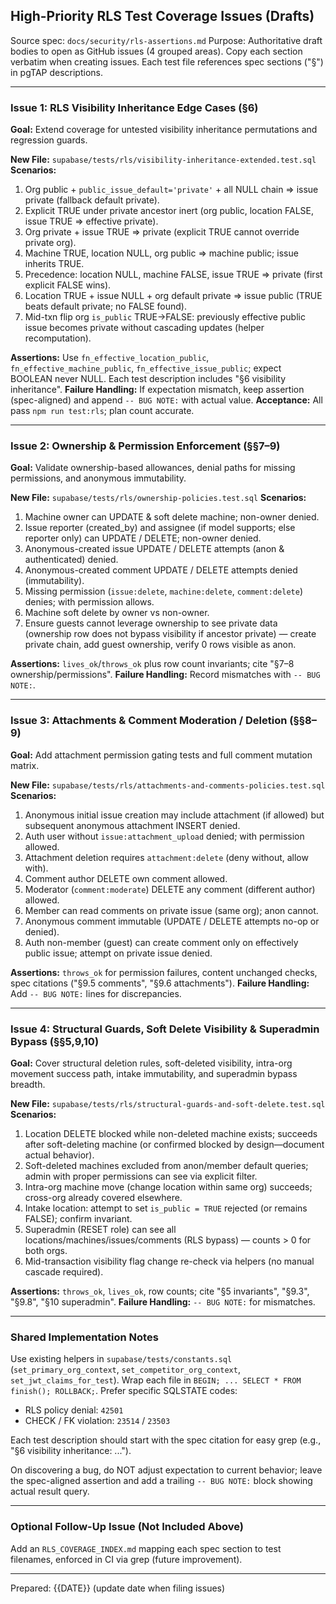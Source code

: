 ## High-Priority RLS Test Coverage Issues (Drafts)

Source spec: `docs/security/rls-assertions.md`
Purpose: Authoritative draft bodies to open as GitHub issues (4 grouped areas). Copy each section verbatim when creating issues. Each test file references spec sections ("§") in pgTAP descriptions.

---
### Issue 1: RLS Visibility Inheritance Edge Cases (§6)
**Goal:** Extend coverage for untested visibility inheritance permutations and regression guards.

**New File:** `supabase/tests/rls/visibility-inheritance-extended.test.sql`
**Scenarios:**
1. Org public + `public_issue_default='private'` + all NULL chain ⇒ issue private (fallback default private).
2. Explicit TRUE under private ancestor inert (org public, location FALSE, issue TRUE ⇒ effective private).
3. Org private + issue TRUE ⇒ private (explicit TRUE cannot override private org).
4. Machine TRUE, location NULL, org public ⇒ machine public; issue inherits TRUE.
5. Precedence: location NULL, machine FALSE, issue TRUE ⇒ private (first explicit FALSE wins).
6. Location TRUE + issue NULL + org default private ⇒ issue public (TRUE beats default private; no FALSE found).
7. Mid-txn flip org `is_public` TRUE→FALSE: previously effective public issue becomes private without cascading updates (helper recomputation).

**Assertions:** Use `fn_effective_location_public`, `fn_effective_machine_public`, `fn_effective_issue_public`; expect BOOLEAN never NULL. Each test description includes "§6 visibility inheritance".
**Failure Handling:** If expectation mismatch, keep assertion (spec-aligned) and append `-- BUG NOTE:` with actual value.
**Acceptance:** All pass `npm run test:rls`; plan count accurate.

---
### Issue 2: Ownership & Permission Enforcement (§§7–9)
**Goal:** Validate ownership-based allowances, denial paths for missing permissions, and anonymous immutability.

**New File:** `supabase/tests/rls/ownership-policies.test.sql`
**Scenarios:**
1. Machine owner can UPDATE & soft delete machine; non-owner denied.
2. Issue reporter (created_by) and assignee (if model supports; else reporter only) can UPDATE / DELETE; non-owner denied.
3. Anonymous-created issue UPDATE / DELETE attempts (anon & authenticated) denied.
4. Anonymous-created comment UPDATE / DELETE attempts denied (immutability).
5. Missing permission (`issue:delete`, `machine:delete`, `comment:delete`) denies; with permission allows.
6. Machine soft delete by owner vs non-owner.
7. Ensure guests cannot leverage ownership to see private data (ownership row does not bypass visibility if ancestor private) — create private chain, add guest ownership, verify 0 rows visible as anon.

**Assertions:** `lives_ok`/`throws_ok` plus row count invariants; cite "§7–8 ownership/permissions".
**Failure Handling:** Record mismatches with `-- BUG NOTE:`.

---
### Issue 3: Attachments & Comment Moderation / Deletion (§§8–9)
**Goal:** Add attachment permission gating tests and full comment mutation matrix.

**New File:** `supabase/tests/rls/attachments-and-comments-policies.test.sql`
**Scenarios:**
1. Anonymous initial issue creation may include attachment (if allowed) but subsequent anonymous attachment INSERT denied.
2. Auth user without `issue:attachment_upload` denied; with permission allowed.
3. Attachment deletion requires `attachment:delete` (deny without, allow with).
4. Comment author DELETE own comment allowed.
5. Moderator (`comment:moderate`) DELETE any comment (different author) allowed.
6. Member can read comments on private issue (same org); anon cannot.
7. Anonymous comment immutable (UPDATE / DELETE attempts no-op or denied).
8. Auth non-member (guest) can create comment only on effectively public issue; attempt on private issue denied.

**Assertions:** `throws_ok` for permission failures, content unchanged checks, spec citations ("§9.5 comments", "§9.6 attachments").
**Failure Handling:** Add `-- BUG NOTE:` lines for discrepancies.

---
### Issue 4: Structural Guards, Soft Delete Visibility & Superadmin Bypass (§§5,9,10)
**Goal:** Cover structural deletion rules, soft-deleted visibility, intra-org movement success path, intake immutability, and superadmin bypass breadth.

**New File:** `supabase/tests/rls/structural-guards-and-soft-delete.test.sql`
**Scenarios:**
1. Location DELETE blocked while non-deleted machine exists; succeeds after soft-deleting machine (or confirmed blocked by design—document actual behavior).
2. Soft-deleted machines excluded from anon/member default queries; admin with proper permissions can see via explicit filter.
3. Intra-org machine move (change location within same org) succeeds; cross-org already covered elsewhere.
4. Intake location: attempt to set `is_public = TRUE` rejected (or remains FALSE); confirm invariant.
5. Superadmin (RESET role) can see all locations/machines/issues/comments (RLS bypass) — counts > 0 for both orgs.
6. Mid-transaction visibility flag change re-check via helpers (no manual cascade required).

**Assertions:** `throws_ok`, `lives_ok`, row counts; cite "§5 invariants", "§9.3", "§9.8", "§10 superadmin".
**Failure Handling:** `-- BUG NOTE:` for mismatches.

---
### Shared Implementation Notes
Use existing helpers in `supabase/tests/constants.sql` (`set_primary_org_context`, `set_competitor_org_context`, `set_jwt_claims_for_test`). Wrap each file in `BEGIN; ... SELECT * FROM finish(); ROLLBACK;`.
Prefer specific SQLSTATE codes:
- RLS policy denial: `42501`
- CHECK / FK violation: `23514` / `23503`

Each test description should start with the spec citation for easy grep (e.g., "§6 visibility inheritance: ...").

On discovering a bug, do NOT adjust expectation to current behavior; leave the spec-aligned assertion and add a trailing `-- BUG NOTE:` block showing actual result query.

---
### Optional Follow-Up Issue (Not Included Above)
Add an `RLS_COVERAGE_INDEX.md` mapping each spec section to test filenames, enforced in CI via grep (future improvement).

---
Prepared: {{DATE}} (update date when filing issues)
